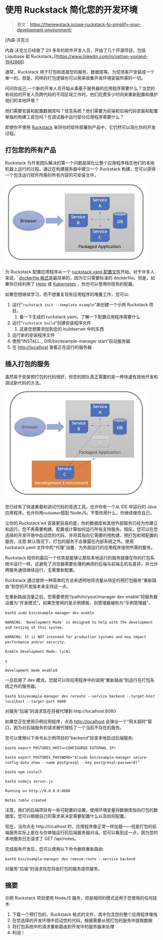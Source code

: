 # 使用 Ruckstack 简化您的开发环境

> 原文：<https://thenewstack.io/use-ruckstack-to-simplify-your-development-environment/>

[](https://www.linkedin.com/in/nathan-voxland-1942866)

 [内森·沃克兰

内森·沃克兰已经做了 20 多年的软件开发人员，开始了几个开源项目，包括 Liquibase 和 Ruckstack。](https://www.linkedin.com/in/nathan-voxland-1942866) [](https://www.linkedin.com/in/nathan-voxland-1942866)

通常，Ruckstack 用于打包和连接您的服务、数据库等。为现场客户安装成一个单一的。但是，同样的打包逻辑也可以用来收集开发环境安装所需的一切。

问问你自己:一个新的开发人员开始从事基于服务器的应用程序需要什么？当您的有经验的开发人员跨代码的不同区域工作时，他们花费多少时间来重新配置和维护他们的本地环境？

他们需要安装和配置数据库吗？信息系统？他们需要为前端和后端代码安装和配置单独的构建工具包吗？在调试器中运行部分应用程序需要什么？

即使你不使用 [Ruckstack](https://ruckstack.com) 来将你的软件部署到产品中，它仍然可以简化你的开发过程。

## 打包您的所有产品

Ruckstack 为开发团队解决的第一个问题是简化让整个应用程序栈在他们的本地机器上运行的过程。通过在构建服务器中建立一个 Ruckstack 构建，您可以获得一个包含运行软件所需的所有内容的可安装文件。

![](img/3233dcf46716e8960b0c0e02ff89f5d2.png)

为 Ruckstack 配置应用程序从一个 [ruckstack.yaml 配置文件](https://ruckstack.com/docs/cli/project-file)开始。对于许多人来说， [dockerfile 格式](https://ruckstack.com/docs/cli/dockerfile-services)是最简单的，因为它只需要标准的 dockerfile。但是，如果你已经利用了 [Helm](https://ruckstack.com/docs/cli/helm-services) 或 [Kubernetes](https://ruckstack.com/docs/cli/manifest-services) ，你也可以使用你现有的配置。

如果您想继续学习，而不想重复现有应用程序的堆叠工作，您可以:

1.  运行“`ruckstack init --template example`”来创建一个示例 Ruckstack 项目。
    1.  看一下生成的 ruckstack.yaml，了解一下配置应用程序需要什么
2.  运行“`ruckstack build`”创建安装程序文件
    1.  这是您想要添加到您的 buildserver 中的东西
3.  运行新的安装程序文件
4.  使用“INSTALL _ DIR/bin/example-manager start”启动服务器
5.  在 [http://localhost](http://localhost) 查看正在运行的服务器

## 插入打包的服务

虽然易于安装预打包的代码很好，但您的团队真正需要的是一种快速有效地开发和调试新代码的方法。

![](img/5c0735f95c218d623b4f3c780fa5ccd2.png)

您已经有了快速重载和调试代码的首选工具。也许你有一个从 IDE 中运行的 Java 应用程序。也许你用`nodaemon`搭配 NodeJS。不管你用什么，你继续做你自己。

让你的 Ruckstack'ed 安装更容易的是，你的数据库和其他外部服务已经为你建立和运行。您不再需要构建、配置或计算如何运行所有支持服务。相反，您可以在您选择的开发环境中启动您的代码，并将其指向它需要的预构建、预打包和预配置的服务。注意:默认情况下，打包的服务不会暴露在内部系统之外。使用 ruckstack.yaml 文件中的“代理”设置，为外部运行的应用程序提供所需的服务。

Ruckstack 给你的最后一个优势是能够让那些本地运行的服务就像在你的打包系统中运行一样。这避免了浏览器需要处理的麻烦的后端与前端主机名差异，并允许跨服务通信继续运行，无需重新配置。

Ruckstack 通过提供一种简单的方法来透明地将流量从特定的预打包服务“重新路由”到您的开发版本来支持这一点。

在重新路由流量之前，您需要使用“/path/to/your/manager dev enable”将服务器设置为“开发模式”。如果您使用的是示例模板，则管理器被称为“示例管理器”。

`bash$ sudo bin/example-manager dev enable`

`WARNING: 'Development Mode' is designed to help with the development and testing of this system.`

`WARNING: It is NOT intended for production systems and may impact performance and/or security.`

`Enable Development Mode: [y|N]`

`y`

`Development mode enabled`

一旦启用了 dev 模式，您就可以将应用程序中的调用“重新路由”到运行在打包系统之外的服务器。

`bash$ bin/example-manager dev reroute --service backend --target-host localhost --target-port 8080`

对服务“后端”的请求现在将被代理到 http://localhost:8080

如果您正在使用示例应用程序，点击 [http://localhost](http://localhost) 会弹出一个“网关超时”窗口，因为对后端服务的请求被代理给了一个当前不存在的服务。

您可以使用以下命令从示例项目的“backend”目录本地启动后端服务:

`bash$ export POSTGRES_HOST=<CONFIGURED EXTERNAL IP>`

`bash$ export POSTGRES_PASSWORD="$(sudo bin/example-manager secure-config-data show --name postgresql --key postgresql-password)"`

`bash$ npm install`

`bash$ nodejs server.js`

`Running on http://0.0.0.0:8080`

`Notes table created`

注意，我们的后端项目有一些可配置的设置，使用环境变量将数据库指向打包的数据库。您可以根据自己的需求来决定需要配置什么以及如何配置。

现在，当你点击 http://localhost 时，应用程序像正常一样加载——但是打包的前端服务实际上是在与你单独运行的后端服务器对话。您可以看到这一点，因为您的本地服务日志请求了 GET /api/notes。

完成服务开发后，您可以使用以下命令删除重新路由:

`bash$ bin/example-manager dev remove-route --service backend`

对服务“后端”的请求现在将由打包的服务提供服务。

## 摘要

示例 Ruckstack 项目使用 NodeJS 服务，但是相同的模式适用于您使用的任何技术:

1.  下载一个预打包的、Ruckstack 格式的文件，其中包含您的整个应用程序堆栈
2.  在您选择的开发环境中启动您的代码，根据需要从预打包的服务中提取数据
3.  将打包系统中的请求重新路由到开发中的服务器来处理
4.  利润！

<svg xmlns:xlink="http://www.w3.org/1999/xlink" viewBox="0 0 68 31" version="1.1"><title>Group</title> <desc>Created with Sketch.</desc></svg>